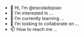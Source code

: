 - 👋 Hi, I’m @escoladojoao
- 👀 I’m interested in ...
- 🌱 I’m currently learning ...
- 💞️ I’m looking to collaborate on ...
- 📫 How to reach me ...

<!---
escoladojoao/escoladojoao is a ✨ special ✨ repository because its `README.md` (this file) appears on your GitHub profile.
You can click the Preview link to take a look at your changes.
